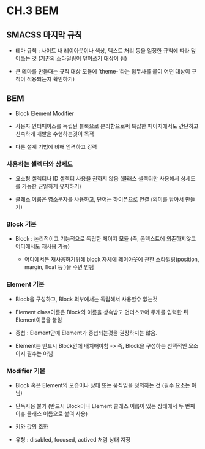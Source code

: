 # CH.3 BEM

## SMACSS 마지막 규칙

- 테마 규칙 : 사이트 내 레이아웃이나 색상, 텍스트 처리 등을 일정한 규칙에 따라 덮어쓰는 것 (기존의 스타일링이 덮어쓰기 대상이 됨)

- 큰 테마를 만들때는 규칙 대상 모듈에 'theme-'라는 접두사를 붙여 어떤 대상이 규칙이 적용되는지 확인하기)

## BEM

- Block Element Modifier

- 사용자 인터페이스를 독립된 블록으로 분리함으로써 복잡한 페이지에서도 간단하고 신속하게 개발을 수행하는것이 목적

- 다른 설계 기법에 비해 엄격하고 강력

### 사용하는 셀렉터와 상세도

- 요소형 셀렉터나 ID 셀렉터 사용을 권하지 않음 (클래스 셀렉터만 사용해서 상세도를 가능한 균일하게 유지하기)

- 클래스 이름은 영소문자를 사용하고, 단어는 하이픈으로 연결 (의미를 담아서 만들기)

### Block 기본

- Block : 논리적이고 기능적으로 독립한 페이지 모듈 (즉, 콘텍스트에 의존하지않고 어디에서도 재사용 가능)

	- 어디에서든 재사용하기위해 block 자체에 레이아웃에 관한 스타일링(position, margin, float 등 )을 주면 안됨

### Element 기본

- Block을 구성하고, Block 외부에서는 독립해서 사용할수 없는것

- Element class이름은 Block의 이름을 상속받고 언더스코어 두개를 입력한 뒤 Element이름을 붙임

- 중첩 : Element안에 Element가 중첩되는것을 권장하지는 않음.

- Element는 반드시 Block안에 배치해야함 -> 즉, Block을 구성하는 선택적인 요소이지 필수는 아님

### Modifier 기본

- Block 혹은 Element의 모습이나 상태 또는 움직임을 정의하는 것 (필수 요소는 아님)

- 단독사용 불가 (반드시 Block이나 Element 클래스 이름이 있는 상태에서 두 번째 이휴 클래스 이름으로 붙여 사용)

- 키와 값의 조화

- 유형 : disabled, focused, actived 처럼 상태 지정
